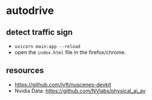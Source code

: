 # autodrive

## detect traffic sign

- `uvicorn main:app --reload`
- open the `index.html` file in the firefox/chrome.

## resources

- https://github.com/lyft/nuscenes-devkit
- Nvidia Data: https://github.com/NVlabs/physical_ai_av 
